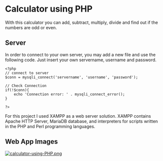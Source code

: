 # Calculator using PHP

With this calculator you can add, subtract, multiply, divide and find out if the numbers are odd or even. 

## Server

In order to connect to your own server, you may add a new file and use the following code. Just insert your own servername, username and password. 

```
<?php
// connect to server
$conn = mysqli_connect('servername', 'username', 'password');

// Check Connection
if(!$conn){
    echo 'Connection error: ' . mysqli_connect_error();
}

?>
```

For this project I used XAMPP as a web server solution. XAMPP contains Apache HTTP Server, MariaDB database, and interpreters for scripts written in the PHP and Perl programming languages.

## Web App Images

[![calculator-using-PHP.png](https://i.postimg.cc/kXLKcWHM/calculator-using-PHP.png)](https://postimg.cc/VdBJs012)
